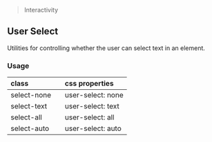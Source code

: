 > Interactivity

## User Select

Utilities for controlling whether the user can select text in an element.

### Usage

| class |  | css properties |
|:--|:--|:--|
| select-none |  | user-select: none |
| select-text |  | user-select: text |
| select-all |  | user-select: all |
| select-auto |  | user-select: auto |
